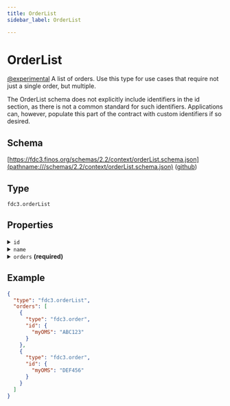 ```yaml
---
title: OrderList
sidebar_label: OrderList

---
```


# OrderList

[@experimental](/docs/fdc3-compliance#experimental-features) A list of orders. Use this type for use cases that require not just a single order, but multiple.

The OrderList schema does not explicitly include identifiers in the id section, as there is not a common standard for such identifiers. Applications can, however, populate this part of the contract with custom identifiers if so desired.

## Schema

[https://fdc3.finos.org/schemas/2.2/context/orderList.schema.json](pathname:///schemas/2.2/context/orderList.schema.json) ([github](https://github.com/finos/FDC3/tree/main/packages/fdc3-context/schemas/context/orderList.schema.json))

## Type

`fdc3.orderList`

## Properties

<details>
  <summary><code>id</code></summary>

**type**: `object`

<details>
  <summary><code>Additional Properties</code></summary>

**type**: `string`

</details>

One or more identifiers that refer to the order list in an OMS, EMS or related system. Specific key names for systems are expected to be standardized in future.

</details>

<details>
  <summary><code>name</code></summary>

**type**: `string`

An optional human-readable summary of the order list

</details>

<details>
  <summary><code>orders</code> <strong>(required)</strong></summary>

**type**: `array`

<details>
  <summary><code>Items</code></summary>

**type**: [Order](Order)

</details>

An array of order contexts that forms the list.

</details>

## Example

```json
{
  "type": "fdc3.orderList",
  "orders": [
    {
      "type": "fdc3.order",
      "id": {
        "myOMS": "ABC123"
      }
    },
    {
      "type": "fdc3.order",
      "id": {
        "myOMS": "DEF456"
      }
    }
  ]
}
```

